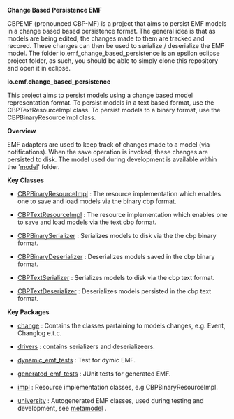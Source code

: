 <p><strong>Change Based Persistence EMF</strong></p>
<p>CBPEMF (pronounced CBP-MF) is a project that aims to persist EMF models in a change based based persistence format. The general idea is that as models are being edited, the changes made to them are tracked and recored. These changes can then be used to serialize / deserialize the EMF model. The folder io.emf_change_based_persistence is an epsilon eclipse project folder, as such, you should be able to simply clone this repository and open it in eclipse.</p>
<p><strong>io.emf.change_based_persistence</strong></p>
<p>This project aims to persist models using a change based model representation format. To persist models in a text based format, use the CBPTextResourceImpl class. To persist models to a binary format, use the CBPBinaryResourceImpl class.</p>
<p><strong>Overview</strong></p>
<p>EMF adapters are used to keep track of changes made to a model (via notifications). When the save operation is invoked, these changes are persisted to disk. The model used during development is available within the '<a href="https://github.com/ChilobeMwanza/EMFPersistence/tree/master/io.emf.change_based_persistence/model" target="_blank">model</a>' folder.</p>
<p><strong>Key Classes</strong></p>
<ul>
<li><a href="https://github.com/ChilobeMwanza/EMFPersistence/blob/master/io.emf.change_based_persistence/src/impl/CBPBinaryResourceImpl.java" target="_blank">CBPBinaryResourceImpl</a>&nbsp;: The resource implementation which enables one to save and load models via the binary cbp format.</li>
</ul>
<ul>
<li><a href="https://github.com/ChilobeMwanza/EMFPersistence/blob/master/io.emf.change_based_persistence/src/impl/CBPTextResourceImpl.java" target="_blank">CBPTextResourceImpl</a>&nbsp;: The resource implementation which enables one to save and load models via the text cbp format.</li>
</ul>
<ul>
<li><a href="https://github.com/ChilobeMwanza/EMFPersistence/blob/master/io.emf.change_based_persistence/src/drivers/CBPBinarySerializer.java" target="_blank">CBPBinarySerializer</a>&nbsp;: Serializes models to disk via the the cbp binary format.</li>
</ul>
<ul>
<li><a href="https://github.com/ChilobeMwanza/EMFPersistence/blob/master/io.emf.change_based_persistence/src/drivers/CBPBinaryDeserializer.java" target="_blank">CBPBinaryDeserializer</a>&nbsp;: Deserializes models saved in the cbp binary format.</li>
</ul>
<ul>
<li><a href="https://github.com/ChilobeMwanza/EMFPersistence/blob/master/io.emf.change_based_persistence/src/drivers/CBPTextSerializer.java" target="_blank">CBPTextSerializer</a>&nbsp;: Serializes models to disk via the cbp text format.</li>
</ul>
<ul>
<li><a href="https://github.com/ChilobeMwanza/EMFPersistence/blob/master/io.emf.change_based_persistence/src/drivers/CBPTextDeserializer.java" target="_blank">CBPTextDeserializer</a>&nbsp;: Deserializes models persisted in the cbp text format.</li>
</ul>
<p><strong>Key Packages</strong></p>
<ul>
<li><a href="https://github.com/ChilobeMwanza/EMFPersistence/tree/master/io.emf.change_based_persistence/src/change" target="_blank">change</a>&nbsp;: Contains the classes partaining to models changes, e.g. Event, Changlog e.t.c.&nbsp;</li>
</ul>
<ul>
<li><a href="https://github.com/ChilobeMwanza/EMFPersistence/tree/master/io.emf.change_based_persistence/src/drivers" target="_blank">drivers</a>&nbsp;: contains serializers and deserializeers.</li>
</ul>
<ul>
<li><a href="https://github.com/ChilobeMwanza/EMFPersistence/tree/master/io.emf.change_based_persistence/src/dynamic_emf_tests" target="_blank">dynamic_emf_tests</a>&nbsp;: Test for dymic EMF.</li>
</ul>
<ul>
<li><a href="https://github.com/ChilobeMwanza/EMFPersistence/tree/master/io.emf.change_based_persistence/src/generated_emf_tests" target="_blank">generated_emf_tests</a>&nbsp;: JUnit tests for generated EMF.</li>
</ul>
<ul>
<li><a href="https://github.com/ChilobeMwanza/EMFPersistence/tree/master/io.emf.change_based_persistence/src/impl" target="_blank">impl</a>&nbsp;: Resource implementation classes, e.g CBPBinaryResourceImpl.&nbsp;</li>
</ul>
<ul>
<li><a href="https://github.com/ChilobeMwanza/EMFPersistence/tree/master/io.emf.change_based_persistence/src/university" target="_blank">university</a>&nbsp;: Autogenerated EMF classes, used during testing and development, see&nbsp;<a href="https://github.com/ChilobeMwanza/EMFPersistence/blob/master/io.emf.change_based_persistence/model/university.emf" target="_blank">metamodel</a>&nbsp;.</li>
</ul>